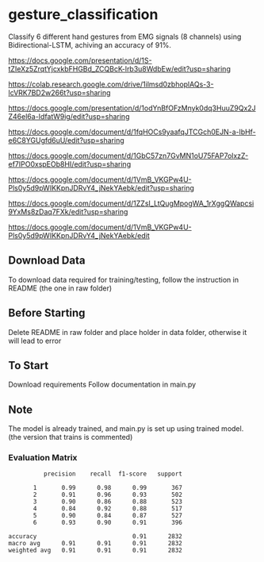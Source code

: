 # gesture_classification
Classify 6 different hand gestures from EMG signals (8 channels) using Bidirectional-LSTM, achiving an accuracy of 91%.

https://docs.google.com/presentation/d/1S-tZIeXz5ZrqtYjcxkbFHGBd_ZCQBcK-lrb3u8WdbEw/edit?usp=sharing

https://colab.research.google.com/drive/1ilmsd0zbhoplAQs-3-lcVRK7BD2w266t?usp=sharing

https://docs.google.com/presentation/d/1odYnBfOFzMnyk0dq3HuuZ9Qx2JZ46el6a-IdfatW9ig/edit?usp=sharing

https://docs.google.com/document/d/1fqHOCs9yaafqJTCGch0EJN-a-lbHf-e6C8YGUgfd6uU/edit?usp=sharing

https://docs.google.com/document/d/1GbC57zn7GvMN1oU75FAP7olxzZ-ef7IPO0xspEOb8HI/edit?usp=sharing

https://docs.google.com/document/d/1VmB_VKGPw4U-Pls0y5d9pWIKKpnJDRvY4_jNekYAebk/edit?usp=sharing

https://docs.google.com/document/d/1ZZsI_LtQugMpogWA_1rXggQWapcsi9YxMs8zDaq7FXk/edit?usp=sharing

https://docs.google.com/document/d/1VmB_VKGPw4U-Pls0y5d9pWIKKpnJDRvY4_jNekYAebk/edit

## Download Data
To download data required for training/testing, follow the instruction in README (the one in raw folder)

## Before Starting
Delete README in raw folder and place holder in data folder, otherwise it will lead to error

## To Start
Download requirements
Follow documentation in main.py

## Note
The model is already trained, and main.py is set up using trained model. (the version that trains is commented)


### Evaluation Matrix
              precision    recall  f1-score   support

           1       0.99      0.98      0.99       367
           2       0.91      0.96      0.93       502
           3       0.90      0.86      0.88       523
           4       0.84      0.92      0.88       517
           5       0.90      0.84      0.87       527
           6       0.93      0.90      0.91       396

    accuracy                           0.91      2832
    macro avg      0.91      0.91      0.91      2832
    weighted avg   0.91      0.91      0.91      2832
